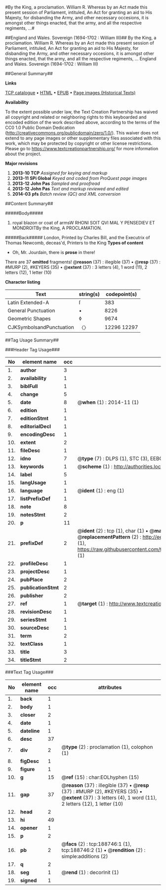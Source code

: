 #By the King, a proclamation. William R. Whereas by an Act made this present session of Parliament, intituled, An Act for granting an aid to His Majesty, for disbanding the Army, and other necessary occesions, it is amongst other things enacted, that the army, and all the respective regiments, ...#

##England and Wales. Sovereign (1694-1702 : William III)##
By the King, a proclamation. William R. Whereas by an Act made this present session of Parliament, intituled, An Act for granting an aid to His Majesty, for disbanding the Army, and other necessary occesions, it is amongst other things enacted, that the army, and all the respective regiments, ...
England and Wales. Sovereign (1694-1702 : William III)

##General Summary##

**Links**

[TCP catalogue](http://www.ota.ox.ac.uk/tcp/)  • 
[HTML](http://tei.it.ox.ac.uk/tcp/Texts-HTML/free/B31/B31920.html)  • 
[EPUB](http://tei.it.ox.ac.uk/tcp/Texts-EPUB/free/B31/B31920.epub) • 
[Page images (Historical Texts)](https://historicaltexts.jisc.ac.uk/eebo-99886083e)

**Availability**

To the extent possible under law, the Text Creation Partnership has waived all copyright and related or neighboring rights to this keyboarded and encoded edition of the work described above, according to the terms of the CC0 1.0 Public Domain Dedication (http://creativecommons.org/publicdomain/zero/1.0/). This waiver does not extend to any page images or other supplementary files associated with this work, which may be protected by copyright or other license restrictions. Please go to https://www.textcreationpartnership.org/ for more information about the project.

**Major revisions**

1. __2013-10__ __TCP__ *Assigned for keying and markup*
1. __2013-11__ __SPi Global__ *Keyed and coded from ProQuest page images*
1. __2013-12__ __John Pas__ *Sampled and proofread*
1. __2013-12__ __John Pas__ *Text and markup reviewed and edited*
1. __2014-03__ __pfs__ *Batch review (QC) and XML conversion*

##Content Summary##

#####Body#####

1. royal blazon or coat of armsW RHONI SOIT QVI MAL Y PENSEDIEV ET MONDROITBy the King, A PROCLAMATION.

#####Back#####
London, Printed by Charles Bill, and the Executrix of Thomas Newcomb, deceas'd, Printers to the King
**Types of content**

  * Oh, Mr. Jourdain, there is **prose** in there!

There are 37 **omitted** fragments! 
 @__reason__ (37) : illegible (37)  •  @__resp__ (37) : #MURP (2), #KEYERS (35)  •  @__extent__ (37) : 3 letters (4), 1 word (11), 2 letters (12), 1 letter (10)

**Character listing**


|Text|string(s)|codepoint(s)|
|---|---|---|
|Latin Extended-A|ſ|383|
|General Punctuation|•|8226|
|Geometric Shapes|◊|9674|
|CJKSymbolsandPunctuation|〈〉|12296 12297|

##Tag Usage Summary##

###Header Tag Usage###

|No|element name|occ|attributes|
|---|---|---|---|
|1.|__author__|3||
|2.|__availability__|1||
|3.|__biblFull__|1||
|4.|__change__|5||
|5.|__date__|8| @__when__ (1) : 2014-11 (1)|
|6.|__edition__|1||
|7.|__editionStmt__|1||
|8.|__editorialDecl__|1||
|9.|__encodingDesc__|1||
|10.|__extent__|2||
|11.|__fileDesc__|1||
|12.|__idno__|7| @__type__ (7) : DLPS (1), STC (3), EEBO-CITATION (1), PROQUEST (1), VID (1)|
|13.|__keywords__|1| @__scheme__ (1) : http://authorities.loc.gov/ (1)|
|14.|__label__|5||
|15.|__langUsage__|1||
|16.|__language__|1| @__ident__ (1) : eng (1)|
|17.|__listPrefixDef__|1||
|18.|__note__|8||
|19.|__notesStmt__|2||
|20.|__p__|11||
|21.|__prefixDef__|2| @__ident__ (2) : tcp (1), char (1)  •  @__matchPattern__ (2) : ([0-9\-]+):([0-9IVX]+) (1), (.+) (1)  •  @__replacementPattern__ (2) : http://eebo.chadwyck.com/downloadtiff?vid=$1&page=$2 (1), https://raw.githubusercontent.com/textcreationpartnership/Texts/master/tcpchars.xml#$1 (1)|
|22.|__profileDesc__|1||
|23.|__projectDesc__|1||
|24.|__pubPlace__|2||
|25.|__publicationStmt__|2||
|26.|__publisher__|2||
|27.|__ref__|1| @__target__ (1) : http://www.textcreationpartnership.org/docs/. (1)|
|28.|__revisionDesc__|1||
|29.|__seriesStmt__|1||
|30.|__sourceDesc__|1||
|31.|__term__|2||
|32.|__textClass__|1||
|33.|__title__|3||
|34.|__titleStmt__|2||


###Text Tag Usage###

|No|element name|occ|attributes|
|---|---|---|---|
|1.|__back__|1||
|2.|__body__|1||
|3.|__closer__|2||
|4.|__date__|1||
|5.|__dateline__|1||
|6.|__desc__|37||
|7.|__div__|2| @__type__ (2) : proclamation (1), colophon (1)|
|8.|__figDesc__|1||
|9.|__figure__|1||
|10.|__g__|15| @__ref__ (15) : char:EOLhyphen (15)|
|11.|__gap__|37| @__reason__ (37) : illegible (37)  •  @__resp__ (37) : #MURP (2), #KEYERS (35)  •  @__extent__ (37) : 3 letters (4), 1 word (11), 2 letters (12), 1 letter (10)|
|12.|__head__|2||
|13.|__hi__|49||
|14.|__opener__|1||
|15.|__p__|2||
|16.|__pb__|2| @__facs__ (2) : tcp:188746:1 (1), tcp:188746:2 (1)  •  @__rendition__ (2) : simple:additions (2)|
|17.|__q__|2||
|18.|__seg__|1| @__rend__ (1) : decorInit (1)|
|19.|__signed__|1||
